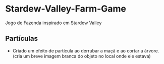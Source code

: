 # Stardew-Valley-Farm-Game
Jogo de Fazenda inspirado em Stardew Valley

## Partículas
- Criado um efeito de partícula ao derrubar a maçã e ao cortar a árvore.
(cria um breve imagem branca do objeto no local onde ele estava)
